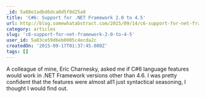 ```yaml
---
_id: 5a88e1adbd6dca0d5f0d25a8
title: 'C#6: Support for .NET Framework 2.0 to 4.5'
url: http://blog.somewhatabstract.com/2015/09/14/c6-support-for-net-framework-2-0-to-4-5/
category: articles
slug: 'c6-support-for-net-framework-2-0-to-4-5'
user_id: 5a83ce59d6eb0005c4ecda2c
createdOn: '2015-09-17T01:37:45.000Z'
tags: []
---
```


A colleague of mine, Eric Charnesky, asked me if C#6 language features would work in .NET Framework versions other than 4.6. I was pretty confident that the features were almost all1 just syntactical seasoning, I thought I would find out.
